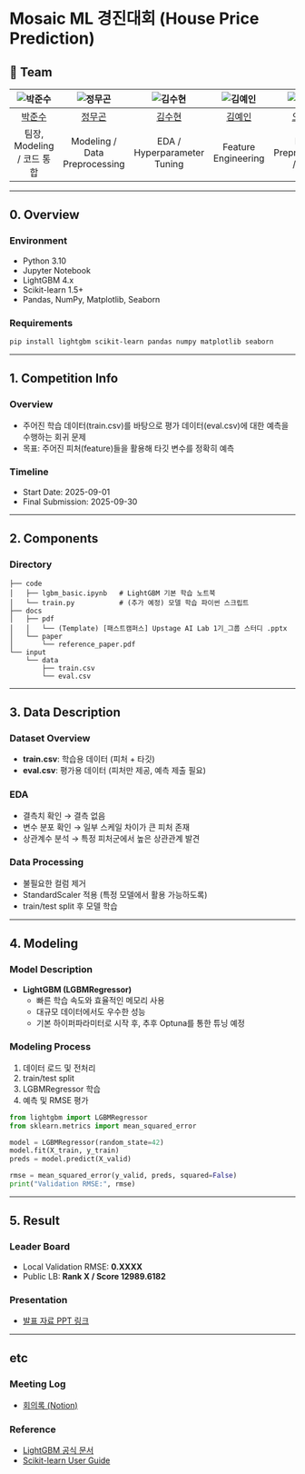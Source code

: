 # Mosaic ML 경진대회 (House Price Prediction)

## 👥 Team

| ![박준수](https://avatars.githubusercontent.com/u/156163982?v=4) | ![정무곤](https://avatars.githubusercontent.com/u/156163982?v=4) | ![김수현](https://avatars.githubusercontent.com/u/156163982?v=4) | ![김예인](https://avatars.githubusercontent.com/u/156163982?v=4) | ![오정택](https://avatars.githubusercontent.com/u/156163982?v=4) |
| :--------------------------------------------------------------: | :--------------------------------------------------------------: | :--------------------------------------------------------------: | :--------------------------------------------------------------: | :--------------------------------------------------------------: |
| [박준수](https://github.com/parkjunsu3321) | [정무곤](http://github.com/mugon-jeong) | [김수현](https://github.com/Daisy7942) | [김예인](https://github.com/yeondu-0) | [오정택](https://github.com/Jeong5689) |
| 팀장, Modeling / 코드 통합 | Modeling / Data Preprocessing | EDA / Hyperparameter Tuning | Feature Engineering | Data Preprocessing / EDA |

---

## 0. Overview

### Environment

- Python 3.10  
- Jupyter Notebook  
- LightGBM 4.x  
- Scikit-learn 1.5+  
- Pandas, NumPy, Matplotlib, Seaborn  

### Requirements

```bash
pip install lightgbm scikit-learn pandas numpy matplotlib seaborn
```

---

## 1. Competition Info

### Overview

- 주어진 학습 데이터(train.csv)를 바탕으로 평가 데이터(eval.csv)에 대한 예측을 수행하는 회귀 문제  
- 목표: 주어진 피처(feature)들을 활용해 타깃 변수를 정확히 예측  

### Timeline

- Start Date: 2025-09-01  
- Final Submission: 2025-09-30  

---

## 2. Components

### Directory

```
├── code
│   ├── lgbm_basic.ipynb   # LightGBM 기본 학습 노트북
│   └── train.py           # (추가 예정) 모델 학습 파이썬 스크립트
├── docs
│   ├── pdf
│   │   └── (Template) [패스트캠퍼스] Upstage AI Lab 1기_그룹 스터디 .pptx
│   └── paper
│       └── reference_paper.pdf
└── input
    └── data
        ├── train.csv
        └── eval.csv
```

---

## 3. Data Description

### Dataset Overview

- **train.csv**: 학습용 데이터 (피처 + 타깃)  
- **eval.csv**: 평가용 데이터 (피처만 제공, 예측 제출 필요)  

### EDA

- 결측치 확인 → 결측 없음  
- 변수 분포 확인 → 일부 스케일 차이가 큰 피처 존재  
- 상관계수 분석 → 특정 피처군에서 높은 상관관계 발견  

### Data Processing

- 불필요한 컬럼 제거  
- StandardScaler 적용 (특정 모델에서 활용 가능하도록)  
- train/test split 후 모델 학습  

---

## 4. Modeling

### Model Description

- **LightGBM (LGBMRegressor)**  
  - 빠른 학습 속도와 효율적인 메모리 사용  
  - 대규모 데이터에서도 우수한 성능  
  - 기본 하이퍼파라미터로 시작 후, 추후 Optuna를 통한 튜닝 예정  

### Modeling Process

1. 데이터 로드 및 전처리  
2. train/test split  
3. LGBMRegressor 학습  
4. 예측 및 RMSE 평가  

```python
from lightgbm import LGBMRegressor
from sklearn.metrics import mean_squared_error

model = LGBMRegressor(random_state=42)
model.fit(X_train, y_train)
preds = model.predict(X_valid)

rmse = mean_squared_error(y_valid, preds, squared=False)
print("Validation RMSE:", rmse)
```

---

## 5. Result

### Leader Board

- Local Validation RMSE: **0.XXXX**  
- Public LB: **Rank X / Score 	12989.6182**  

### Presentation

- [발표 자료 PPT 링크](https://docs.google.com/presentation/d/1PjgTLTGMpGp80vlySwAtpP0xKj7b8I3V/edit?usp=sharing&ouid=116241898945312005453&rtpof=true&sd=true)  

---

## etc

### Meeting Log

- [회의록 (Notion)](https://www.notion.so/4-25240cb3731d800b8ee0f277ad92fc95?source=copy_link)

### Reference

- [LightGBM 공식 문서](https://lightgbm.readthedocs.io/)  
- [Scikit-learn User Guide](https://scikit-learn.org/stable/user_guide.html)  
